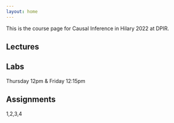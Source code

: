 ```yaml
---
layout: home
---
```




This is the course page for Causal Inference in Hilary 2022 at DPIR.

## Lectures

## Labs

Thursday 12pm & Friday 12:15pm


## Assignments

1,2,3,4
